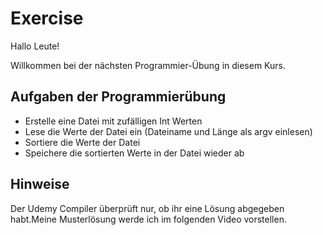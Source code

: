 # Exercise

Hallo Leute!

Willkommen bei der nächsten Programmier-Übung in diesem Kurs.

## Aufgaben der Programmierübung

- Erstelle eine Datei mit zufälligen Int Werten
- Lese die Werte der Datei ein (Dateiname und Länge als argv einlesen)
- Sortiere die Werte der Datei
- Speichere die sortierten Werte in der Datei wieder ab

## Hinweise

Der Udemy Compiler überprüft nur, ob ihr eine Lösung abgegeben habt.Meine Musterlösung werde ich im folgenden Video vorstellen.
